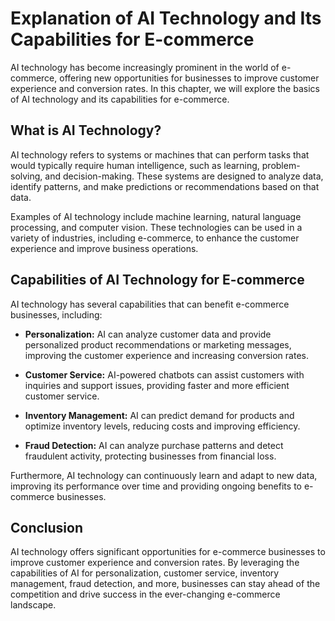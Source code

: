Explanation of AI Technology and Its Capabilities for E-commerce
=======================================================================================================================

AI technology has become increasingly prominent in the world of e-commerce, offering new opportunities for businesses to improve customer experience and conversion rates. In this chapter, we will explore the basics of AI technology and its capabilities for e-commerce.

What is AI Technology?
----------------------

AI technology refers to systems or machines that can perform tasks that would typically require human intelligence, such as learning, problem-solving, and decision-making. These systems are designed to analyze data, identify patterns, and make predictions or recommendations based on that data.

Examples of AI technology include machine learning, natural language processing, and computer vision. These technologies can be used in a variety of industries, including e-commerce, to enhance the customer experience and improve business operations.

Capabilities of AI Technology for E-commerce
--------------------------------------------

AI technology has several capabilities that can benefit e-commerce businesses, including:

* **Personalization:** AI can analyze customer data and provide personalized product recommendations or marketing messages, improving the customer experience and increasing conversion rates.

* **Customer Service:** AI-powered chatbots can assist customers with inquiries and support issues, providing faster and more efficient customer service.

* **Inventory Management:** AI can predict demand for products and optimize inventory levels, reducing costs and improving efficiency.

* **Fraud Detection:** AI can analyze purchase patterns and detect fraudulent activity, protecting businesses from financial loss.

Furthermore, AI technology can continuously learn and adapt to new data, improving its performance over time and providing ongoing benefits to e-commerce businesses.

Conclusion
----------

AI technology offers significant opportunities for e-commerce businesses to improve customer experience and conversion rates. By leveraging the capabilities of AI for personalization, customer service, inventory management, fraud detection, and more, businesses can stay ahead of the competition and drive success in the ever-changing e-commerce landscape.
